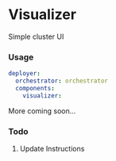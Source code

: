 # Visualizer
Simple cluster UI

### Usage

```yaml
deployer:
  orchestrator: orchestrator
  components:
    visualizer:
```
More coming soon...

### Todo
1. Update Instructions
